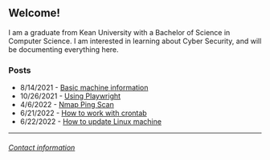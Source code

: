 ## Welcome!

I am a graduate from Kean University with a Bachelor of Science in Computer Science. I am interested in learning about Cyber Security, and will be documenting everything here.

### **Posts**

- 8/14/2021 - [Basic machine information](/blog_posts/machine_info.md)
- 10/26/2021 - [Using Playwright](/blog_posts/using_playwright.md) 
- 4/6/2022 - [Nmap Ping Scan](/blog_posts/nmap_ping_scan.md)
- 6/21/2022 - [How to work with crontab](/blog_posts/cron_jobs.md)
- 6/22/2022 - [How to update Linux machine](/blog_posts/pc_maintenance.md)

---

###### [Contact information](contact.md)